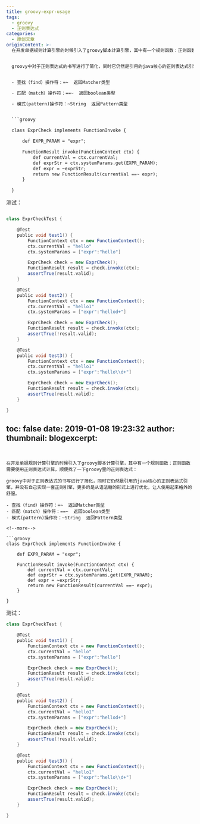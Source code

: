 ```yaml
---
title: groovy-expr-usage
tags:
  - groovy
  - 正则表达式
categories:
  - 原创文章
originContent: >-
  在开发单据规则计算引擎的时候引入了groovy脚本计算引擎，其中有一个规则函数：正则函数需要使用正则表达式计算，顺便找了一下groovy里的正则表达式：


  groovy中对于正则表达式的书写进行了简化，同时它仍然是引用的java核心的正则表达式引擎，并没有自己实现一套正则引擎，更多的是从语法糖的形式上进行优化，让人使用起来格外的舒服。


  - 查找（find）操作符：=~  返回Matcher类型

  - 匹配（match）操作符：==~  返回boolean类型

  - 模式(pattern)操作符：~String  返回Pattern类型


  ```groovy

  class ExprCheck implements FunctionInvoke {

      def EXPR_PARAM = "expr";

      FunctionResult invoke(FunctionContext ctx) {
          def currentVal = ctx.currentVal;
          def exprStr = ctx.systemParams.get(EXPR_PARAM);
          def expr = ~exprStr;
          return new FunctionResult(currentVal ==~ expr);
      }

  }


  ```


  测试：

  ```groovy

  class ExprCheckTest {

      @Test
      public void test1() {
          FunctionContext ctx = new FunctionContext();
          ctx.currentVal = "hello"
          ctx.systemParams = ["expr":"hello"]

          ExprCheck check = new ExprCheck();
          FunctionResult result = check.invoke(ctx);
          assertTrue(result.valid);
      }

      @Test
      public void test2() {
          FunctionContext ctx = new FunctionContext();
          ctx.currentVal = "hello1"
          ctx.systemParams = ["expr":"hellod+"]

          ExprCheck check = new ExprCheck();
          FunctionResult result = check.invoke(ctx);
          assertTrue(!result.valid);
      }

      @Test
      public void test3() {
          FunctionContext ctx = new FunctionContext();
          ctx.currentVal = "hello1"
          ctx.systemParams = ["expr":"hello\\d+"]

          ExprCheck check = new ExprCheck();
          FunctionResult result = check.invoke(ctx);
          assertTrue(result.valid);
      }

  }


  ```
toc: false
date: 2019-01-08 19:23:32
author:
thumbnail:
blogexcerpt:
---
```


在开发单据规则计算引擎的时候引入了groovy脚本计算引擎，其中有一个规则函数：正则函数需要使用正则表达式计算，顺便找了一下groovy里的正则表达式：

groovy中对于正则表达式的书写进行了简化，同时它仍然是引用的java核心的正则表达式引擎，并没有自己实现一套正则引擎，更多的是从语法糖的形式上进行优化，让人使用起来格外的舒服。

- 查找（find）操作符：=~  返回Matcher类型
- 匹配（match）操作符：==~  返回boolean类型
- 模式(pattern)操作符：~String  返回Pattern类型

<!--more-->

```groovy
class ExprCheck implements FunctionInvoke {

    def EXPR_PARAM = "expr";

    FunctionResult invoke(FunctionContext ctx) {
        def currentVal = ctx.currentVal;
        def exprStr = ctx.systemParams.get(EXPR_PARAM);
        def expr = ~exprStr;
        return new FunctionResult(currentVal ==~ expr);
    }

}

```

测试：
```groovy
class ExprCheckTest {

    @Test
    public void test1() {
        FunctionContext ctx = new FunctionContext();
        ctx.currentVal = "hello"
        ctx.systemParams = ["expr":"hello"]

        ExprCheck check = new ExprCheck();
        FunctionResult result = check.invoke(ctx);
        assertTrue(result.valid);
    }

    @Test
    public void test2() {
        FunctionContext ctx = new FunctionContext();
        ctx.currentVal = "hello1"
        ctx.systemParams = ["expr":"hellod+"]

        ExprCheck check = new ExprCheck();
        FunctionResult result = check.invoke(ctx);
        assertTrue(!result.valid);
    }

    @Test
    public void test3() {
        FunctionContext ctx = new FunctionContext();
        ctx.currentVal = "hello1"
        ctx.systemParams = ["expr":"hello\\d+"]

        ExprCheck check = new ExprCheck();
        FunctionResult result = check.invoke(ctx);
        assertTrue(result.valid);
    }

}

```